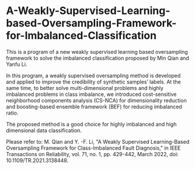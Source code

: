 # A-Weakly-Supervised-Learning-based-Oversampling-Framework-for-Imbalanced-Classification
This is a program of a new weakly supervised learning based oversampling framework to solve the imbalanced classification proposed by Min Qian and Yanfu Li.

In this program, a weakly supervised oversampling method is developed and applied to improve the credibility of synthetic samples’ labels. At the same time, to better solve multi-dimensional problems and highly imbalanced problems in class imbalance, we introduced cost-sensitive neighborhood components analysis (CS-NCA) for dimensionality reduction and boosting-based ensemble framework (BEF) for reducing imbalanced ratio.

The proposed method is a good choice for highly imbalanced and high dimensional data classification.

Please refer to:
M. Qian and Y. -F. Li, "A Weakly Supervised Learning-Based Oversampling Framework for Class-Imbalanced Fault Diagnosis," in IEEE Transactions on Reliability, vol. 71, no. 1, pp. 429-442, March 2022, doi: 10.1109/TR.2021.3138448.
